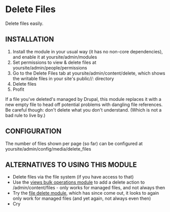 # Delete Files

Delete files easily.

## INSTALLATION

1. Install the module in your usual way (it has no non-core dependencies), and enable it at yoursite/admin/modules
2. Set permissions to view & delete files at yoursite/admin/people/permissions
3. Go to the Delete Files tab at yoursite/admin/content/delete, which shows the writable files in your site's public//: directory
4. Delete files
5. Profit

If a file you've deleted's managed by Drupal, this module replaces it with a new empty file to head off potential problems with dangling file references. Be careful though: don't delete what you don't understand. (Which is not a bad rule to live by.)

## CONFIGURATION

The number of files shown per page (so far) can be configured at yoursite/admin/config/media/delete_files

## ALTERNATIVES TO USING THIS MODULE

- Delete files via the file system (if you have access to that)
- Use the [views bulk operations module][vbo] to add a delete action to /admin/content/files - only works for managed files, and not always then
- Try the [file delete module][fdo], which has since come out, it looks to again only work for managed files (and yet again, not always even then)
- Cry

[fdo]: https://www.drupal.org/project/file_delete
[vbo]: https://www.drupal.org/project/views_bulk_operations
